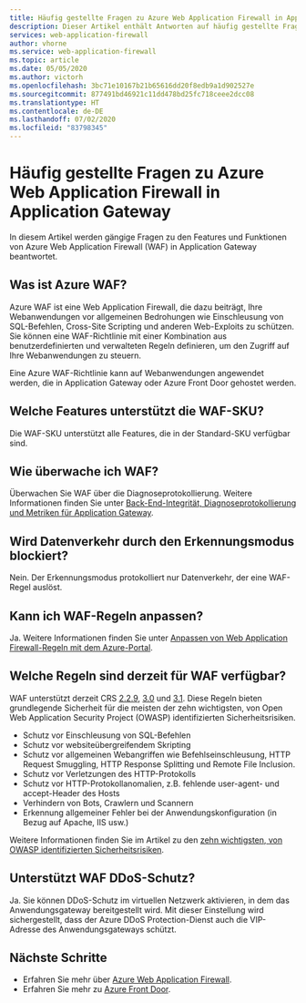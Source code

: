 ```yaml
---
title: Häufig gestellte Fragen zu Azure Web Application Firewall in Application Gateway
description: Dieser Artikel enthält Antworten auf häufig gestellte Fragen zu Web Application Firewall in Application Gateway.
services: web-application-firewall
author: vhorne
ms.service: web-application-firewall
ms.topic: article
ms.date: 05/05/2020
ms.author: victorh
ms.openlocfilehash: 3bc71e10167b21b65616dd20f8edb9a1d902527e
ms.sourcegitcommit: 877491bd46921c11dd478bd25fc718ceee2dcc08
ms.translationtype: HT
ms.contentlocale: de-DE
ms.lasthandoff: 07/02/2020
ms.locfileid: "83798345"
---
```

# <a name="frequently-asked-questions-for-azure-web-application-firewall-on-application-gateway"></a>Häufig gestellte Fragen zu Azure Web Application Firewall in Application Gateway

In diesem Artikel werden gängige Fragen zu den Features und Funktionen von Azure Web Application Firewall (WAF) in Application Gateway beantwortet. 

## <a name="what-is-azure-waf"></a>Was ist Azure WAF?

Azure WAF ist eine Web Application Firewall, die dazu beiträgt, Ihre Webanwendungen vor allgemeinen Bedrohungen wie Einschleusung von SQL-Befehlen, Cross-Site Scripting und anderen Web-Exploits zu schützen. Sie können eine WAF-Richtlinie mit einer Kombination aus benutzerdefinierten und verwalteten Regeln definieren, um den Zugriff auf Ihre Webanwendungen zu steuern.

Eine Azure WAF-Richtlinie kann auf Webanwendungen angewendet werden, die in Application Gateway oder Azure Front Door gehostet werden.

## <a name="what-features-does-the-waf-sku-support"></a>Welche Features unterstützt die WAF-SKU?

Die WAF-SKU unterstützt alle Features, die in der Standard-SKU verfügbar sind.

## <a name="how-do-i-monitor-waf"></a>Wie überwache ich WAF?

Überwachen Sie WAF über die Diagnoseprotokollierung. Weitere Informationen finden Sie unter [Back-End-Integrität, Diagnoseprotokollierung und Metriken für Application Gateway](../../application-gateway/application-gateway-diagnostics.md).

## <a name="does-detection-mode-block-traffic"></a>Wird Datenverkehr durch den Erkennungsmodus blockiert?

Nein. Der Erkennungsmodus protokolliert nur Datenverkehr, der eine WAF-Regel auslöst.

## <a name="can-i-customize-waf-rules"></a>Kann ich WAF-Regeln anpassen?

Ja. Weitere Informationen finden Sie unter [Anpassen von Web Application Firewall-Regeln mit dem Azure-Portal](application-gateway-customize-waf-rules-portal.md).

## <a name="what-rules-are-currently-available-for-waf"></a>Welche Regeln sind derzeit für WAF verfügbar?

WAF unterstützt derzeit CRS [2.2.9](application-gateway-crs-rulegroups-rules.md#owasp229), [3.0](application-gateway-crs-rulegroups-rules.md#owasp30) und [3.1](application-gateway-crs-rulegroups-rules.md#owasp31). Diese Regeln bieten grundlegende Sicherheit für die meisten der zehn wichtigsten, von Open Web Application Security Project (OWASP) identifizierten Sicherheitsrisiken. 

* Schutz vor Einschleusung von SQL-Befehlen
* Schutz vor websiteübergreifendem Skripting
* Schutz vor allgemeinen Webangriffen wie Befehlseinschleusung, HTTP Request Smuggling, HTTP Response Splitting und Remote File Inclusion.
* Schutz vor Verletzungen des HTTP-Protokolls
* Schutz vor HTTP-Protokollanomalien, z.B. fehlende user-agent- und accept-Header des Hosts
* Verhindern von Bots, Crawlern und Scannern
* Erkennung allgemeiner Fehler bei der Anwendungskonfiguration (in Bezug auf Apache, IIS usw.)

Weitere Informationen finden Sie im Artikel zu den [zehn wichtigsten, von OWASP identifizierten Sicherheitsrisiken](https://owasp.org/www-project-top-ten/).

## <a name="does-waf-support-ddos-protection"></a>Unterstützt WAF DDoS-Schutz?

Ja. Sie können DDoS-Schutz im virtuellen Netzwerk aktivieren, in dem das Anwendungsgateway bereitgestellt wird. Mit dieser Einstellung wird sichergestellt, dass der Azure DDoS Protection-Dienst auch die VIP-Adresse des Anwendungsgateways schützt.


## <a name="next-steps"></a>Nächste Schritte

- Erfahren Sie mehr über [ Azure Web Application Firewall](../overview.md).
- Erfahren Sie mehr zu [Azure Front Door](../../frontdoor/front-door-overview.md).
